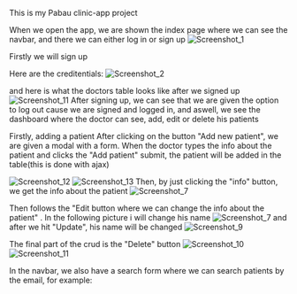 This is my Pabau clinic-app project

When we open the app, we are shown the index page where we can see the navbar, and there we can either log in or sign up
![Screenshot_1](https://user-images.githubusercontent.com/90925461/172972343-b79963d3-d353-4716-a091-12b3ae555277.png)


Firstly we will sign up 

Here are the creditentials:
![Screenshot_2](https://user-images.githubusercontent.com/90925461/172972470-84b71e3f-f3c1-4e2c-b20c-c887759d8a4b.png)

and here is what the doctors table looks like after we signed up
![Screenshot_11](https://user-images.githubusercontent.com/90925461/172975921-56536f20-6dcf-4764-9e7c-de2ec2a62bb0.png)
After signing up, we can see that we are given the option to log out cause we are signed and logged in, and aswell, we see the dashboard where the doctor can see, add, edit or delete his patients

Firstly, adding a patient
After clicking on the button "Add new patient", we are given a modal with a form. When the doctor types the info about the patient and clicks the "Add patient" submit, the patient will be added in the table(this is done with ajax)

![Screenshot_12](https://user-images.githubusercontent.com/90925461/172976014-34d32fc7-c6b8-4d2c-8162-47fb1f3ec80a.png)
![Screenshot_13](https://user-images.githubusercontent.com/90925461/172976069-8f75e0f7-2ec0-40b4-871e-8f722c3af15b.png)
Then, by just clicking the "info" button, we get the info about the patient 
![Screenshot_7](https://user-images.githubusercontent.com/90925461/172974722-0c4c18c8-ed2b-40e8-bd89-7aea63986084.png)

Then follows the "Edit button where we can change the info about the patient" . In the following picture i will change his name 
![Screenshot_7](https://user-images.githubusercontent.com/90925461/172974925-eff88e38-87ef-4deb-896f-99edddefdc2b.png)
and after we hit "Update", his name will be changed
![Screenshot_9](https://user-images.githubusercontent.com/90925461/172975007-2eaa5cf5-124d-4ec6-b750-30a37798320a.png)

The final part of the crud is the "Delete" button
![Screenshot_10](https://user-images.githubusercontent.com/90925461/172975171-b31ed933-486c-4758-b9e8-8db5b78ebbc1.png)
![Screenshot_11](https://user-images.githubusercontent.com/90925461/172975182-03977243-31b1-4fc9-b25c-911c2e218946.png)

In the navbar, we also have a search form where we can search patients by the email, for example:


